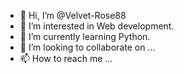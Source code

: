 - 👋 Hi, I’m @Velvet-Rose88
- 👀 I’m interested in Web development.
- 🌱 I’m currently learning Python.
- 💞️ I’m looking to collaborate on ...
- 📫 How to reach me ...

<!---
Velvet-Rose88/Velvet-Rose88 is a ✨ special ✨ repository because its `README.md` (this file) appears on your GitHub profile.
You can click the Preview link to take a look at your changes.
--->
